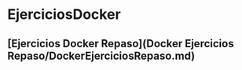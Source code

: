 # EjerciciosDocker

## [Ejercicios Docker Repaso](Docker Ejercicios Repaso/DockerEjerciciosRepaso.md)
